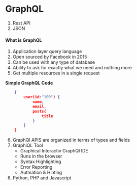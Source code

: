 # GraphQL #
1) Rest API
2) JSON

#### What is GraphQL ####
1) Application layer query language
2) Open sourced by Facebook in 2015
3) Can be used with any type of database
4) Ability to ask for exactly what we need and nothing more
5) Get multiple resources in a single request

**Simple GraphQL Code**
```json
    {
        user(id:"100") {
            name,
            email,
            posts{
                title
            }
        }
    }
```

6. GraphQl APIS are organized in terms of types and fields
7. GraphiQL Tool
    * Graphical Interactiv GraphQl IDE
    * Runs in the browser
    * Syntax Highlighting
    * Error Reporting 
    * Autmation & Hinting
8. Python, PHP and Javascript 